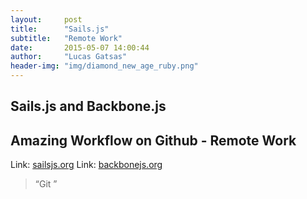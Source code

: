 ```yaml
---
layout:     post
title:      "Sails.js"
subtitle:   "Remote Work"
date:       2015-05-07 14:00:44
author:     "Lucas Gatsas"
header-img: "img/diamond_new_age_ruby.png"
---
```

<h2 class="section-heading"> Sails.js and Backbone.js</h2>
<h2 class="section-heading">Amazing Workflow on Github - Remote Work</h2>


Link: <a href="http://sailsjs.org/#!/">sailsjs.org</a>  Link:  <a href="http://backbonejs.org/">backbonejs.org</a>




<blockquote>
“Git ” 
</blockquote>

